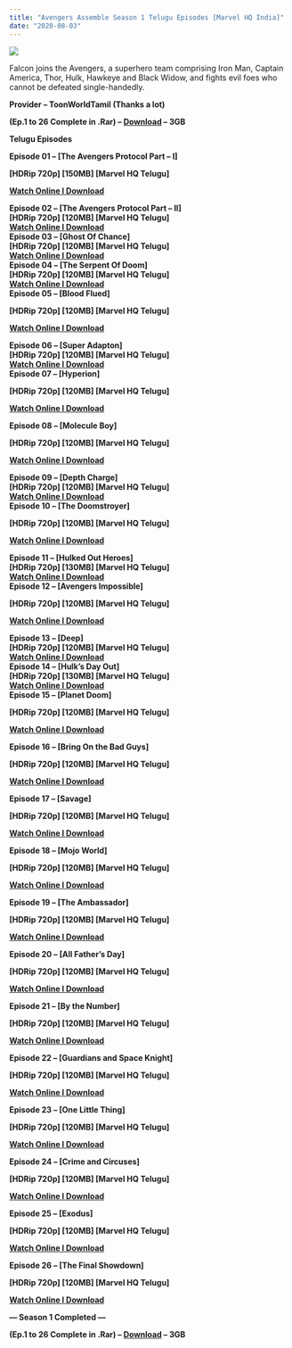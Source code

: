 ```yaml
---
title: "Avengers Assemble Season 1 Telugu Episodes [Marvel HQ India]"
date: "2020-08-03"
---
```


[![](https://1.bp.blogspot.com/-JI1QQIDgYcI/XybIG-73XrI/AAAAAAAABEM/1QopQ2Bjo5QLu1PSOicBhG-lVPJNuYXMgCLcBGAsYHQ/d/916-ogHgDdL._RI_.jpg)](https://1.bp.blogspot.com/-JI1QQIDgYcI/XybIG-73XrI/AAAAAAAABEM/1QopQ2Bjo5QLu1PSOicBhG-lVPJNuYXMgCLcBGAsYHQ/s2048/916-ogHgDdL._RI_.jpg)

Falcon joins the Avengers, a superhero team comprising Iron Man, Captain America, Thor, Hulk, Hawkeye and Black Widow, and fights evil foes who cannot be defeated single-handedly.

**Provider – ToonWorldTamil (Thanks a lot)**

****(Ep.1 to 26 Complete in .Rar) – [Download](http://gestyy.com/ewThyF) – 3GB****

**Telugu Episodes**

**Episode 01 – \[The Avengers Protocol Part – I\]**

**\[HDRip 720p\] \[150MB\] \[Marvel HQ Telugu\]**

**[Watch Online I Download](https://drive.google.com/file/d/1jZAQEHsM8J7ON3OSAQAxommyp2uoTPQE/view?usp=sharing)**

**Episode 02 – \[The Avengers Protocol Part – II\]**   
**\[HDRip 720p\] \[120MB\] \[Marvel HQ Telugu\]**  
**[Watch Online I Download](https://drive.google.com/file/d/1B2daBUAwhfBYETDeHXIlfJumu_dU5fq0/view?usp=sharing)**  
**Episode 03 – \[Ghost Of Chance\]**  
**\[HDRip 720p\] \[120MB\] \[Marvel HQ Telugu\]**  
**[Watch Online I Download](https://drive.google.com/file/d/1AjGbYhGf7YdhXAucz4l2fTvoCMDpe5c-/view?usp=sharing)**  
**Episode 04 – \[The Serpent Of Doom\]**  
**\[HDRip 720p\] \[120MB\] \[Marvel HQ Telugu\]**  
**[Watch Online I Download](https://drive.google.com/file/d/1xil1GlV-vly8J3ttN6gTz7pj9V_l1uVg/view?usp=sharing)**  
**Episode 05 – \[Blood Flued\]**

**\[HDRip 720p\] \[120MB\] \[Marvel HQ Telugu\]**

**[Watch Online I Download](https://drive.google.com/file/d/1CngtNQ0Yctyed1zeY4Bia2_AzYD783Ms/view?usp=sharing)**

**Episode 06 – \[Super Adapton\]**  
**\[HDRip 720p\] \[120MB\] \[Marvel HQ Telugu\]**  
**[Watch Online I Download](https://drive.google.com/file/d/1XEu8_u7RFm85FGiCzGGmCPJMOGC_LbGM/view?usp=sharing)**  
**Episode 07 – \[Hyperion\]**

**\[HDRip 720p\] \[120MB\] \[Marvel HQ Telugu\]**

**[Watch Online I Download](https://drive.google.com/file/d/152O5tiUXVMUxDXd4MqkacX2bhpW4tDIZ/view?usp=sharing)**

**Episode 08 – \[Molecule Boy\]**

**\[HDRip 720p\] \[120MB\] \[Marvel HQ Telugu\]**

**[Watch Online I Download](https://drive.google.com/file/d/1BMVdvXhadvGXgloZcTNS_cdtYLKE8FXX/view?usp=sharing)**

**Episode 09 – \[Depth Charge\]**  
**\[HDRip 720p\] \[120MB\] \[Marvel HQ Telugu\]**  
**[Watch Online I Download](https://drive.google.com/file/d/1pi6HJC97sN2IFD4NupG8THre3SvS6nii/view?usp=sharing)**  
**Episode 10 – \[The Doomstroyer\]**

**\[HDRip 720p\] \[120MB\] \[Marvel HQ Telugu\]**

**[Watch Online I Download](https://drive.google.com/file/d/1XMiqGiF_BwqtEYFwaYWQoJh-0Z-MNmDB/view?usp=sharing)**

**Episode 11 – \[Hulked Out Heroes\]**  
**\[HDRip 720p\] \[130MB\] \[Marvel HQ Telugu\]**  
**[Watch Online I Download](https://drive.google.com/file/d/1vqCadj9ERJ3MG5XIZk8Hc81-w15nA6L6/view?usp=sharing)**  
**Episode 12 – \[Avengers Impossible\]**

**\[HDRip 720p\] \[120MB\] \[Marvel HQ Telugu\]**

**[Watch Online I Download](https://drive.google.com/file/d/1GBdyTbGrbP80y8YDqik1ZpnWHP7l3v0W/view?usp=sharing)**

**Episode 13 – \[Deep\]**  
**\[HDRip 720p\] \[120MB\] \[Marvel HQ Telugu\]**  
**[Watch Online I Download](https://drive.google.com/file/d/1hfewg35rJJjx2GD7ARopyIh2CqNTUg07/view?usp=sharing)**  
**Episode 14 – \[Hulk’s Day Out\]**  
**\[HDRip 720p\] \[130MB\] \[Marvel HQ Telugu\]**  
**[Watch Online I Download](https://drive.google.com/file/d/1pqRtVK4RJJS7IJlcKyZkakp9nUCNAmey/view?usp=sharing)**  
**Episode 15 – \[Planet Doom\]**

**\[HDRip 720p\] \[120MB\] \[Marvel HQ Telugu\]**

**[Watch Online I Download](https://drive.google.com/file/d/11vemuDCY8Yw1qYF13IrBx-QPLqUg17By/view?usp=sharing)**

**Episode 16 – \[Bring On the Bad Guys\]**  

**\[HDRip 720p\] \[120MB\] \[Marvel HQ Telugu\]**

**[Watch Online I Download](https://drive.google.com/file/d/1W8etfU-TpLAQcB7_ua1rN17IumSsE3cr/view?usp=sharing)**

**Episode 17 – \[Savage\]**  

**\[HDRip 720p\] \[120MB\] \[Marvel HQ Telugu\]**

**[Watch Online I Download](https://drive.google.com/file/d/1wqua0ooQpEz1gifX1R4vmOLTX2iMSOZ-/view?usp=sharing)**

**Episode 18 – \[Mojo World\]**  

**\[HDRip 720p\] \[120MB\] \[Marvel HQ Telugu\]**

**[Watch Online I Download](https://drive.google.com/file/d/1L3y_gjuf9UYecGlrJUQnCZf54SylqGfh/view?usp=sharing)**

**Episode 19 – \[The Ambassador\]**  

**\[HDRip 720p\] \[120MB\] \[Marvel HQ Telugu\]**

**[Watch Online I Download](https://drive.google.com/file/d/114pQZNWXTvlEGS1qRXMWwjCixIeBaRAl/view?usp=sharing)**

**Episode 20 – \[All Father’s Day\]**  

**\[HDRip 720p\] \[120MB\] \[Marvel HQ Telugu\]**

**[Watch Online I Download](https://drive.google.com/file/d/10jt7EgwuuSQDtxPkbGaZzM6xH3dQ78fI/view?usp=sharing)**

**Episode 21 – \[By the Number\]**  

**\[HDRip 720p\] \[120MB\] \[Marvel HQ Telugu\]**

**[Watch Online I Download](https://drive.google.com/file/d/1GV6iCyQNpmPeEvneSb4ovQCDpuOqXvu5/view?usp=sharing)**

**Episode 22 – \[Guardians and Space Knight\]**  

**\[HDRip 720p\] \[120MB\] \[Marvel HQ Telugu\]**

**[Watch Online I Download](https://drive.google.com/file/d/1MKu2SOuA1TREw1UWm0OD-G0qyw-1ZpW7/view?usp=sharing)**

**Episode 23 – \[One Little Thing\]**  

**\[HDRip 720p\] \[120MB\] \[Marvel HQ Telugu\]**

**[Watch Online I Download](https://drive.google.com/file/d/1GJahkw1Ha8dgD75oFuHmsymyx36iMRJU/view?usp=sharing)**

**Episode 24 – \[Crime and Circuses\]**  

**\[HDRip 720p\] \[120MB\] \[Marvel HQ Telugu\]**

**[Watch Online I Download](https://drive.google.com/file/d/17RykQLrqiYx1uGXLPH08yGmoJQ4dlBsT/view?usp=sharing)**

**Episode 25 – \[Exodus\]**  

**\[HDRip 720p\] \[120MB\] \[Marvel HQ Telugu\]**

**[Watch Online I Download](https://drive.google.com/file/d/1OhTpFzOKzqaeuLoJExlCwac8LtgyU40x/view?usp=sharing)**

**Episode 26 – \[The Final Showdown\]**  

**\[HDRip 720p\] \[120MB\] \[Marvel HQ Telugu\]**

**[Watch Online I Download](https://drive.google.com/file/d/1mmgA10weRKDmaLWD0tSKjchwphIhMNxL/view?usp=sharing)**

**— Season 1 Completed —**

**(Ep.1 to 26 Complete in .Rar) – [Download](http://gestyy.com/ewThyF) – 3GB**
